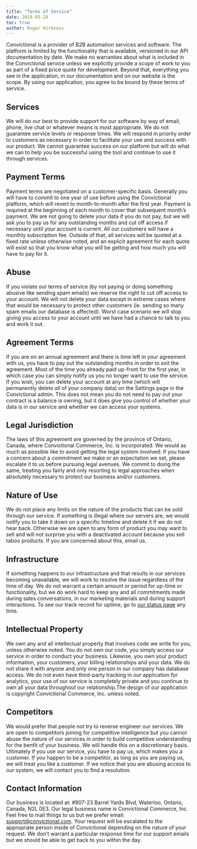 ```yaml
---
title: "Terms of Service"
date: 2018-05-28
toc: true
author: Roger Kirkness
---
```

Convictional is a provider of B2B automation services and software. The platform is limited by the functionality that is available, versioned in our API documentation by date. We make no warranties about what is included in the Convictional service unless we explicitly provide a scope of work to you as part of a fixed price quote for development. Beyond that, everything you see in the application, in our documentation and on our website is the scope. By using our application, you agree to be bound by these terms of service.

## Services

We will do our best to provide support for our software by way of email, phone, live chat or whatever means is most appropriate. We do not guarantee service levels or response times. We will respond in priority order to customers as necessary in order to facilitate your use and success with our product. We cannot guarantee success on our platform but will do what we can to help you be successful using the tool and continue to use it through services.

## Payment Terms

Payment terms are negotiated on a customer-specific basis. Generally you will have to commit to one year of use before using the Convictional platform, which will revert to month-to-month after the first year. Payment is required at the beginning of each month to cover that subsequent month’s payment. We are not going to delete your data if you do not pay, but we will ask you to pay us for any outstanding months and cut off access if necessary until your account is current. All our customers will have a monthly subscription fee. Outside of that, all services will be quoted at a fixed rate unless otherwise noted, and an explicit agreement for each quote will exist so that you know what you will be getting and how much you will have to pay for it.

## Abuse

If you violate our terms of service (by not paying or doing something abusive like sending spam emails) we reserve the right to cut off access to your account. We will not delete your data except in extreme cases where that would be necessary to protect other customers (ie. sending so many spam emails our database is affected). Worst case scenario we will stop giving you access to your account until we have had a chance to talk to you and work it out.

## Agreement Terms

If you are on an annual agreement and there is time left in your agreement with us, you have to pay out the outstanding months in order to exit the agreement. Most of the time you already paid up-front for the first year, in which case you can simply notify us you no longer want to use the service. If you wish, you can delete your account at any time (which will permanently delete *all* of your company data) on the Settings page in the Convictional admin. This does not mean you do not need to pay out your contract is a balance is owning, but it does give you control of whether your data is in our service and whether we can access your systems.

## Legal Jurisdiction

The laws of this agreement are governed by the province of Ontario, Canada, where Convictional Commerce, Inc. is incorporated. We would as much as possible like to avoid getting the legal system involved: if you have a concern about a commitment we make or an expectation we set, please escalate it to us before pursuing legal avenues. We commit to doing the same, treating you fairly and only resorting to legal approaches when absolutely necessary to protect our business and/or customers.

## Nature of Use

We do not place any limits on the nature of the products that can be sold through our service. If something is illegal where our servers are, we would notify you to take it down on a specific timeline and delete it if we do not hear back. Otherwise we are open to any form of product you may want to sell and will not surprise you with a deactivated account because you sell taboo products. If you are concerned about this, email us.

## Infrastructure

If something happens to our infrastructure and that results in our services becoming unavailable, we will work to resolve the issue regardless of the time of day. We do not warrant a certain amount or period for up-time or functionality, but we do work hard to keep any and all commitments made during sales conversations, in our marketing materials and during support interactions. To see our track record for uptime, go to [our status page](https://status.convictional.com) any time.

## Intellectual Property

We own any and all intellectual property that involves code we write for you, unless otherwise noted. You do not own our code, you simply access our service in order to conduct your business. Likewise, you own your product information, your customers, your billing relationships and your data. We do not share it with anyone and only one person in our company has database access. We do not even have third-party tracking in our application for analytics, your use of our service is completely private and you continue to own all your data throughout our relationship.The design of our application is copyright Convictional Commerce, Inc. unless noted.

## Competitors

We would prefer that people not try to reverse engineer our services. We are open to competitors joining for competitive intelligence but you cannot abuse the nature of our services in order to build competitive understanding for the benfit of your business. We will handle this on a discretionary basis. Ultimately if you use our service, you have to pay us, which makes you a customer. If you happen to be a competitor, as long as you are paying us, we will treat you like a customer. If we notice that you are abusing access to our system, we will contact you to find a resolution.

## Contact Information

Our business is located at: #907-23 Barrel Yards Blvd, Waterloo, Ontario, Canada, N2L 0E3. Our legal business name is Convictional Commerce, Inc. Feel free to mail things to us but we prefer email: support@convictional.com. Your request will be escalated to the appropriate person inside of Convictional depending on the nature of your request. We don’t warrant a particular response time for our support emails but we should be able to get back to you within the day.
